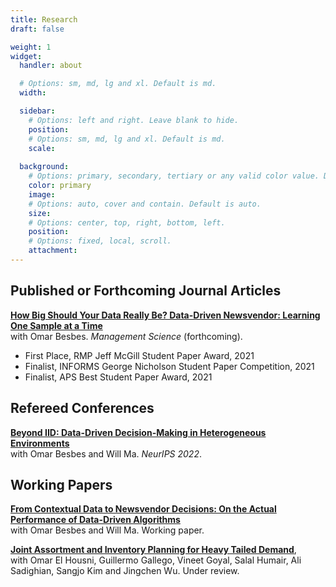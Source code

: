 ```yaml
---
title: Research
draft: false

weight: 1
widget:
  handler: about

  # Options: sm, md, lg and xl. Default is md.
  width:

  sidebar:
    # Options: left and right. Leave blank to hide.
    position:
    # Options: sm, md, lg and xl. Default is md.
    scale:
  
  background:
    # Options: primary, secondary, tertiary or any valid color value. Default is primary.
    color: primary
    image:
    # Options: auto, cover and contain. Default is auto.
    size:
    # Options: center, top, right, bottom, left.
    position:
    # Options: fixed, local, scroll.
    attachment: 
---
```


## Published or Forthcoming Journal Articles

[**How Big Should Your Data Really Be? Data-Driven Newsvendor: Learning One Sample at a Time**](https://papers.ssrn.com/sol3/papers.cfm?abstract_id=3878155)   
with Omar Besbes. *Management Science* (forthcoming).
  * First Place, RMP Jeff McGill Student Paper Award, 2021  
  * Finalist, INFORMS George Nicholson Student Paper Competition, 2021  
  * Finalist, APS Best Student Paper Award, 2021  


## Refereed Conferences

[**Beyond IID: Data-Driven Decision-Making in Heterogeneous Environments**](https://papers.ssrn.com/sol3/papers.cfm?abstract_id=4140928)  
with Omar Besbes and Will Ma. *NeurIPS 2022*.


## Working Papers


[**From Contextual Data to Newsvendor Decisions: On the Actual Performance of Data-Driven Algorithms**](https://papers.ssrn.com/sol3/papers.cfm?abstract_id=4361470)  
with Omar Besbes and Will Ma. Working paper.


[**Joint Assortment and Inventory Planning for Heavy Tailed Demand**](https://papers.ssrn.com/sol3/papers.cfm?abstract_id=3832909),   
with Omar El Housni, Guillermo Gallego, Vineet Goyal, Salal Humair, Ali Sadighian, Sangjo Kim and Jingchen Wu. Under review. 

